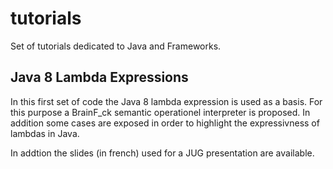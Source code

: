 tutorials
=========

Set of tutorials dedicated to Java and Frameworks.

Java 8 Lambda Expressions
-------------------------

In this first  set of code the  Java 8 lambda expression is  used as a
basis.  For this purpose  a BrainF_ck semantic operationel interpreter
is proposed.  In addition some cases are exposed in order to highlight
the expressivness of lambdas in Java.

In  addtion the slides  (in french)  used for  a JUG  presentation are
available.
